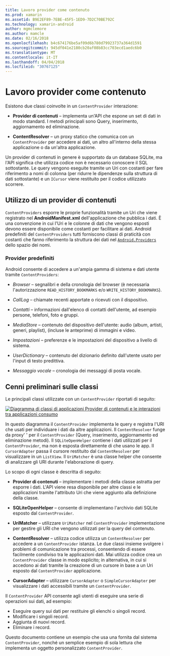 ```yaml
---
title: Lavoro provider come contenuto
ms.prod: xamarin
ms.assetid: B9E2EF89-7EBE-45F5-1ED9-7D2C70BE792C
ms.technology: xamarin-android
author: mgmclemore
ms.author: mamcle
ms.date: 02/16/2018
ms.openlocfilehash: b4c674176be5af09d6b780d79923737a364d1591
ms.sourcegitcommit: 945df041e2180cb20af08b83cc703ecd1aedc6b0
ms.translationtype: MT
ms.contentlocale: it-IT
ms.lasthandoff: 04/04/2018
ms.locfileid: "30767125"
---
```

# <a name="how-content-providers-work"></a>Lavoro provider come contenuto

Esistono due classi coinvolte in un `ContentProvider` interazione:

- **Provider di contenuti** &ndash; implementa un'API che espone un set di dati in modo standard. I metodi principali sono Query, inserimento, aggiornamento ed eliminazione.

- **ContentResolver** &ndash; un proxy statico che comunica con un `ContentProvider` per accedere ai dati, un altro all'interno della stessa applicazione o da un'altra applicazione.

Un provider di contenuti in genere è supportato da un database SQLite, ma l'API significa che utilizza codice non è necessario conoscere il SQL sottostante. Le query vengono eseguite tramite un Uri con costanti per fare riferimento a nomi di colonna (per ridurre le dipendenze sulla struttura di dati sottostante) e un `ICursor` viene restituito per il codice utilizzato scorrere.


## <a name="consuming-a-contentprovider"></a>Utilizzo di un provider di contenuti

`ContentProviders` esporre le proprie funzionalità tramite un Uri che viene registrato nel **AndroidManifest.xml** dell'applicazione che pubblica i dati. È una convenzione in cui l'Uri e le colonne di dati che vengono esposti devono essere disponibile come costanti per facilitare ai dati. Android predefiniti del `ContentProviders` tutti forniscono classi di praticità con costanti che fanno riferimento la struttura dei dati nel [ `Android.Providers` ](https://developer.xamarin.com/api/namespace/Android.Provider/) dello spazio dei nomi.



### <a name="built-in-providers"></a>Provider predefiniti

Android consente di accedere a un'ampia gamma di sistema e dati utente tramite `ContentProviders`:

- *Browser* &ndash; segnalibri e della cronologia del browser (è necessaria l'autorizzazione `READ_HISTORY_BOOKMARKS` e/o `WRITE_HISTORY_BOOKMARKS`).

- *CallLog* &ndash; chiamate recenti apportate o ricevuti con il dispositivo.

- *Contatti* &ndash; informazioni dall'elenco di contatti dell'utente, ad esempio persone, telefoni, foto e gruppi.

- *MediaStore* &ndash; contenuto del dispositivo dell'utente: audio (album, artisti, generi, playlist), (incluse le anteprime) di immagini e video.

- *Impostazioni* &ndash; preferenze e le impostazioni del dispositivo a livello di sistema.

- *UserDictionary* &ndash; contenuto del dizionario definito dall'utente usato per l'input di testo predittiva.

- *Messaggio vocale* &ndash; cronologia dei messaggi di posta vocale.



## <a name="classes-overview"></a>Cenni preliminari sulle classi

Le principali classi utilizzate con un `ContentProvider` riportati di seguito:

[![Diagramma di classi di applicazioni Provider di contenuti e le interazioni tra applicazioni consumo](how-it-works-images/classdiagram1.png)](how-it-works-images/classdiagram1.png#lightbox)

In questo diagramma il `ContentProvider` implementa le query e registra l'URI che usati per individuare i dati da altre applicazioni. Il `ContentResolver` funge da proxy' ' per il `ContentProvider` (Query, inserimento, aggiornamento ed eliminazione metodi). Il `SQLiteOpenHelper` contiene i dati utilizzati per il `ContentProvider`, ma non è esposta direttamente di che usano le app.
Il `CursorAdapter` passa il cursore restituito dal `ContentResolver` per visualizzare in un `ListView`. Il `UriMatcher` è una classe helper che consente di analizzare gli URI durante l'elaborazione di query.

Lo scopo di ogni classe è descritta di seguito:

- **Provider di contenuti** &ndash; implementare i metodi della classe astratta per esporre i dati. L'API viene resa disponibile per altre classi e le applicazioni tramite l'attributo Uri che viene aggiunto alla definizione della classe.

- **SQLiteOpenHelper** &ndash; consente di implementano l'archivio dati SQLite esposto dal `ContentProvider`.

- **UriMatcher** &ndash; utilizzare `UriMatcher` nel `ContentProvider` implementazione per gestire gli URI che vengono utilizzati per la query del contenuto.

- **ContentResolver** &ndash; utilizza codice utilizza un `ContentResolver` per accedere a un `ContentProvider` istanza. Le due classi insieme svolgere i problemi di comunicazione tra processi, consentendo di essere facilmente condiviso tra le applicazioni dati. Mai utilizza codice crea un `ContentProvider` classe in modo esplicito; in alternativa, in cui si accedono ai dati tramite la creazione di un cursore in base a un Uri esposto dal `ContentProvider` applicazione.

- **CursorAdapter** &ndash; utilizzare `CursorAdapter` o `SimpleCursorAdapter` per visualizzare i dati accessibili tramite un `ContentProvider`.

Il `ContentProvider` API consente agli utenti di eseguire una serie di operazioni sui dati, ad esempio:

-  Eseguire query sui dati per restituire gli elenchi o singoli record.
-  Modificare i singoli record.
-  Aggiunta di nuovi record.
-  Eliminare i record.

Questo documento contiene un esempio che usa una fornita dal sistema `ContentProvider`, nonché un semplice esempio di sola lettura che implementa un oggetto personalizzato `ContentProvider`.

